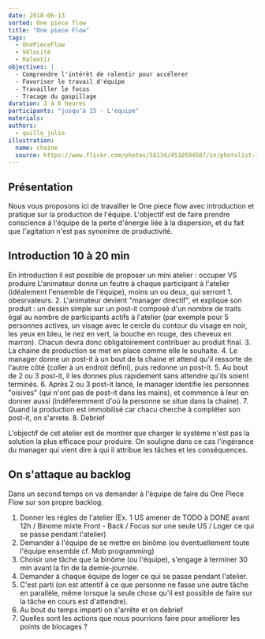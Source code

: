 ```yaml
---
date: 2018-06-13
sorted: One piece flow
title: "One piece Flow"
tags:
  - OnePieceFlow
  - Vélocité
  - Ralentir
objectives: |
  - Comprendre l'intérêt de ralentir pour accélerer
  - Favoriser le travail d'équipe
  - Travailler le focus
  - Tracage du gaspillage
duration: 3 à 6 heures
participants: "jusqu'à 15 - L'équipe"
materials:
authors:
  - quille_julie
illustration:
  name: chaine
  source: https://www.flickr.com/photos/58134/4510594507/in/photolist-7SzYAP-9tDwy2-3gAK1X-bkxvPd-4GRT85-pqRaQh-24DUoVk-UNGz7U-dyrfGC-eNTbZo-o5Q2ZR-afrXgJ-4SWXW1-5v9gUe-aJtEJx-T7xeKq-DuRpAs-dVC8b9-TQMra9-niz4NE-6gMKfW-4Km7zh-25F1QA1-qReedg-pNasKe-23wNULF-bGHrHg-kqRsaA-djE2Po-CZiFh1-Whhars-aeq6gU-vKyRF9-anhvSQ-URMFYd-5qZx6h-mFypgr-bptz4g-gcTNdh-8AXA9F-bNwgin-7hixhH-3u9UaF-qJgRD-aneGgR-bmA47k-fVLZiV-EVRbrD-m5p3qK-XsBPr8
---
```


## Présentation

Nous vous proposons ici de travailler le One piece flow avec introduction et pratique sur la production de l'équipe. L'objectif est de faire prendre conscience à l'équipe de la perte d'énergie liée à la dispersion, et du fait que l'agitation n'est pas synonime de productivité.

## Introduction 10 à 20 min

En introduction il est possible de proposer un mini atelier : occuper VS produire
L'animateur donne un feutre à chaque participant à l'atelier (idéalement l'ensemble de l'équipe), moins un ou deux, qui serront 1. obesrvateurs.
2. L'animateur devient "manager directif", et explique son produit : un dessin simple sur un post-it composé d'un nombre de traits égal au nombre de participants actifs à l'atelier (par exemple pour 5 personnes actives, un visage avec le cercle du contour du visage en noir, les yeux en bleu, le nez en vert, la bouche en rouge, des cheveux en marron). Chacun devra donc obligatoirement contribuer au produit final.
3. La chaine de production se met en place comme elle le souhaite.
4. Le manager donne un post-it à un bout de la chaine et attend qu'il ressorte de l'autre côté (coller à un endroit défini), puis redonne un post-it.
5. Au bout de 2 ou 3 post-it, il les donnes plus rapidement sans attendre qu'ils soient terminés.
6. Après 2 ou 3 post-it lancé, le manager identifie les personnes "oisives" (qui n'ont pas de post-it dans les mains), et commence à leur en donner aussi (indéferemment d'où la personne se situe dans la chaine).
7. Quand la production est immobilisé car chacu cherche à compléter son post-it, on s'arrete.
8. Debrief

L'objectif de cet atelier est de montrer que charger le système n'est pas la solution la plus efficace pour produire. On souligne dans ce cas l'ingérance du manager qui vient dire à qui il attribue les tâches et les conséquences.


## On s'attaque au backlog

Dans un second temps on va demander à l'équipe de faire du One Piece Flow sur son propre backlog.
1. Donner les régles de l'atelier (Ex. 1 US amener de TODO à DONE avant 12h / Binome mixte Front - Back / Focus sur une seule US / Loger ce qui se passe pendant l'atelier)
2. Demander à l'équipe de se mettre en binôme (ou éventuellement toute l'équipe ensemble cf. Mob programming)
3. Choisir une tâche que la binôme (ou l'équipe), s'engage à terminer 30 min avant la fin de la demie-journée.
4. Demander à chaque équipe de loger ce qui se passe pendant l'atelier.
5. C'est parti (on est attentif à ce que personne ne fasse une autre tâche en parallèle, même lorsque la seule chose qu'il est possible de faire sur la tâche en cours est d'attendre).
6. Au bout du temps imparti on s'arrête et on debrief
7. Quelles sont les actions que nous pourrions faire pour améliorer les points de blocages ?
